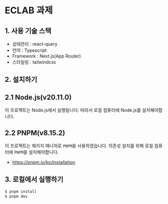 # ECLAB 과제

## 1. 사용 기술 스택

- 상태관리 : react-query
- 언어 : Typescript
- Framework : Next.js(App Router)
- 스타일링 : tailwindcss

## 2. 설치하기

## 2.1 Node.js(v20.11.0)

이 프로젝트는 Node.js에서 실행됩니다. 따라서 로컬 컴퓨터에 Node.js를 설치해야합니다.

## 2.2 PNPM(v8.15.2)

이 프로젝트는 패키지 매니저로 `PNPM`을 사용하였습니다. 의존성 설치를 위해 로컬 컴퓨터에 `PNPM`을 설치해야합니다.

- https://pnpm.io/ko/installation

## 3. 로컬에서 실행하기

```bash
$ pnpm install
$ pnpm dev
```
